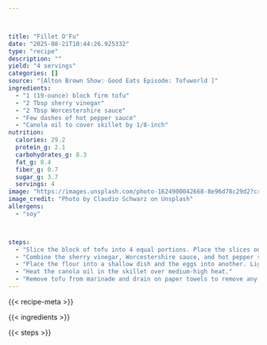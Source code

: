 ```yaml
---



title: "Fillet O'Fu"
date: "2025-08-21T10:44:26.925332"
type: "recipe"
description: ""
yield: "4 servings"
categories: []
source: "[Alton Brown Show: Good Eats Episode: Tofuworld ]"
ingredients:
  - "1 (19-ounce) block firm tofu"
  - "2 Tbsp sherry vinegar"
  - "2 Tbsp Worcestershire sauce"
  - "Few dashes of hot pepper sauce"
  - "Canola oil to cover skillet by 1/8-inch"
nutrition:
  calories: 29.2
  protein_g: 2.1
  carbohydrates_g: 8.3
  fat_g: 8.4
  fiber_g: 0.7
  sugar_g: 3.7
  servings: 4
image: "https://images.unsplash.com/photo-1624900042668-8e96d78c29d2?crop=entropy&cs=tinysrgb&fit=max&fm=jpg&ixid=M3w3OTQ5MzV8MHwxfHNlYXJjaHwxfHxmaWxsZXQlMjBvJTIwZm9vZHxlbnwxfDB8fHwxNzU1Nzk1OTAxfDA&ixlib=rb-4.1.0&q=80&w=1080"
image_credit: "Photo by Claudio Schwarz on Unsplash"
allergens:
  - "soy"



steps:
  - "Slice the block of tofu into 4 equal portions. Place the slices on paper towels and fold the towels over in both directions to cover the tofu. Place a baking sheet on top of the tofu and weigh it down with a 28-ounce can of tomatoes for 1 hour."
  - "Combine the sherry vinegar, Worcestershire sauce, and hot pepper sauce and place the tofu into the marinade. Marinate for 15 minutes on each side."
  - "Place the flour into a shallow dish and the eggs into another. Lightly beat the eggs."
  - "Heat the canola oil in the skillet over medium-high heat."
  - "Remove tofu from marinade and drain on paper towels to remove any excess marinade. Lightly dredge the tofu in the flour, knocking off any excess flour and slide into the eggs until completely, but thinly, coated on both sides. Slide tofu gently into the hot oil and fry for 2 minutes until golden brown and delicious. Flip the tofu using the tongs, and cook for another 2 minutes."
---
```


{{< recipe-meta >}}

{{< ingredients >}}

{{< steps >}}
